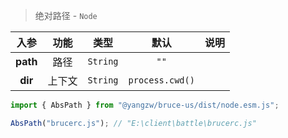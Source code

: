 > 绝对路径 - `Node`

入参|功能|类型|默认|说明
:-:|:-:|:-:|:-:|-
**path**|路径|`String`|`""`
**dir**|上下文|`String`|`process.cwd()`

```js
import { AbsPath } from "@yangzw/bruce-us/dist/node.esm.js";

AbsPath("brucerc.js"); // "E:\client\battle\brucerc.js"
```